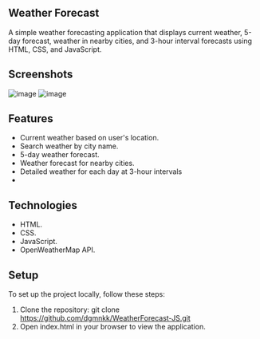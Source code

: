 ## Weather Forecast
A simple weather forecasting application that displays current weather, 5-day forecast, weather in nearby cities, and 3-hour interval forecasts using HTML, CSS, and JavaScript.

## Screenshots
![image](https://github.com/dgmnkk/WeatherForecast-JS/assets/125593353/78075d3b-e357-4a4e-9862-33833bf80433)
![image](https://github.com/dgmnkk/WeatherForecast-JS/assets/125593353/f5f56a3c-2f28-42b8-b1a7-657479a0702f)

## Features 
- Current weather based on user's location.
- Search weather by city name.
- 5-day weather forecast.
- Weather forecast for nearby cities.
- Detailed weather for each day at 3-hour intervals
- 
## Technologies
- HTML.
- CSS.
- JavaScript.
- OpenWeatherMap API.

## Setup
To set up the project locally, follow these steps:
1. Clone the repository: git clone https://github.com/dgmnkk/WeatherForecast-JS.git
2. Open index.html in your browser to view the application.


